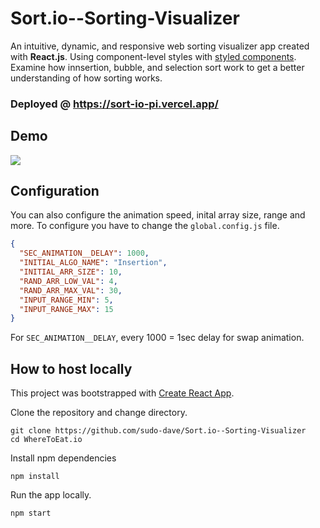 # Sort.io--Sorting-Visualizer

An intuitive, dynamic, and responsive web sorting visualizer app created with **React.js**. Using component-level styles with [styled components](https://styled-components.com/). Examine how innsertion, bubble, and selection sort work to get a better understanding of how sorting works.

### Deployed @ https://sort-io-pi.vercel.app/

## Demo

<img src="img/../Img/demo_sort.gif">

## Configuration

You can also configure the animation speed, inital array size, range and more.
To configure you have to change the `global.config.js` file.

```json
{
  "SEC_ANIMATION__DELAY": 1000,
  "INITIAL_ALGO_NAME": "Insertion",
  "INITIAL_ARR_SIZE": 10,
  "RAND_ARR_LOW_VAL": 4,
  "RAND_ARR_MAX_VAL": 30,
  "INPUT_RANGE_MIN": 5,
  "INPUT_RANGE_MAX": 15
}
```

For `SEC_ANIMATION__DELAY`, every 1000 = 1sec delay for swap animation.

## How to host locally

This project was bootstrapped with [Create React App](https://github.com/facebook/create-react-app).


Clone the repository and change directory.

```
git clone https://github.com/sudo-dave/Sort.io--Sorting-Visualizer
cd WhereToEat.io
```

Install npm dependencies

```
npm install
```

Run the app locally.

```
npm start
```
